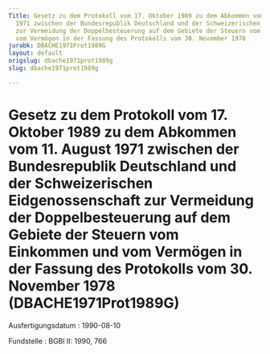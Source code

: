 ```yaml
---
Title: Gesetz zu dem Protokoll vom 17. Oktober 1989 zu dem Abkommen vom 11. August
  1971 zwischen der Bundesrepublik Deutschland und der Schweizerischen Eidgenossenschaft
  zur Vermeidung der Doppelbesteuerung auf dem Gebiete der Steuern vom Einkommen und
  vom Vermögen in der Fassung des Protokolls vom 30. November 1978
jurabk: DBACHE1971Prot1989G
layout: default
origslug: dbache1971prot1989g
slug: dbache1971prot1989g

---
```


# Gesetz zu dem Protokoll vom 17. Oktober 1989 zu dem Abkommen vom 11. August 1971 zwischen der Bundesrepublik Deutschland und der Schweizerischen Eidgenossenschaft zur Vermeidung der Doppelbesteuerung auf dem Gebiete der Steuern vom Einkommen und vom Vermögen in der Fassung des Protokolls vom 30. November 1978 (DBACHE1971Prot1989G)

Ausfertigungsdatum
:   1990-08-10

Fundstelle
:   BGBl II: 1990, 766

